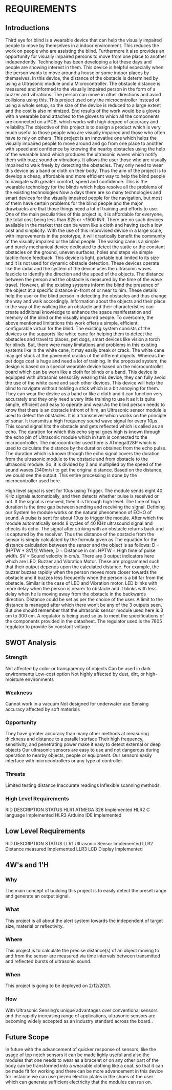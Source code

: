 # REQUIREMENTS
## Introductions
Third eye for blind is a wearable device that can help the visually impaired people to move by themselves in a indoor environment. This reduces the work on people who are assisting the blind. Furthermore it also provides an opportunity for visually impaired persons to move from one place to another independently. Technology has been developing a lot these days and people are showing interest in them. This device is helpful especially when the person wants to move around a house or some indoor places by themselves. In this device, the distance of the obstacle is determined by using a Ultrasonic module and a Microcontroller. The obstacle distance is measured and informed to the visually impaired person in the form of a buzzer and vibrations. The person can move in other directions and avoid collisions using this. This project used only the microcontroller instead of using a whole  setup, so the size of the device is reduced to a large extent and the cost is also minimized. End results of the work would be a gloves with a wearable band attached to the gloves to which all the components are connected on a PCB, which works with high degree of accuracy and reliability.The objective of this project is to design a product which is very much useful to those people who are visually impaired and those who often have to rely on others. This project is an innovative one which helps the visually impaired people to move around and go from one place to another with speed and confidence by knowing the nearby obstacles using the help of the wearable band which produces the ultrasonic waves which notify them with buzz sound or vibrations. It allows the user those who are visually impaired to walk freely by detecting the obstacles. They only need to wear this device as a band or cloth on their body. Thus the aim of the project is to develop a cheap, affordable and more efficient way to help the blind people to navigate with greater comfort, speed and confidence. This is the wearable technology for the blinds which helps resolve all the problems of the existing technologies Now a days there are so many technologies and smart devices for the visually impaired people for the navigation, but most of them have certain problems for the blind people and the major drawbacks are that those things need a lot of training and efforts to use. One of the main peculiarities of this project is, it is affordable for everyone, the total cost being less than $25 or ~1500 INR. There are no such devices available in the market that can be worn like a cloth and having such a low cost and simplicity. With the use of this improvised device in a large scale, with improvements in the prototype, it will drastically benefit the community of the visually impaired or the blind people. The walking cane is a simple and purely mechanical device dedicated to detect the static or the constant obstacles on the ground, uneven surfaces, holes and steps via simple tactile-force feedback. This device is light, portable but limited to its size and it is not used for dynamic obstacle detection. These devices operate like the radar and the system of the device uses the ultrasonic waves fascicle to identify the direction and the speed of the objects. The distance between the person and the obstacle is measured by the time of the wave travel. However, all the existing systems inform the blind the presence of the object at a specific distance in-front of or near to him. These details help the user or the blind person in detecting the obstacles and thus change the way and walk accordingly. Information about the objects and their place in the way of the walking like an obstacle and their characteristics can create additional knowledge to enhance the space manifestation and memory of the blind or the visually impaired people. To overcome, the above mentioned limitations this work offers a simple, efficient, configurable virtual for the blind. The existing system consists of the devices or the supports like white cane for helping them to detect the obstacles and travel to places, pet dogs, smart devices like vision a torch for blinds. But, there were many limitations and problems in this existing systems like in the white cane, it may easily break or crack. The white cane may get stuck at the pavement cracks of the different objects. Whereas the pet dogs cost is huge and need a lot of training. In the proposed system, the design is based on a special wearable device based on the microcontroller board which can be worn like a cloth for blinds or a band. This device is equipped with ultrasonic sensor.By wearing this device, they can fully avoid the use of the white cane and such other devices. This device will help the blind to navigate without holding a stick which is a bit annoying for them. They can wear the device as a band or like a cloth and it can function very accurately and they only need a very little training to use it as it is quite simple, efficient and easy to operate and wear.As the blind person needs to know that there is an obstacle infront of him, an Ultrasonic sensor module is used to detect the obstacles. It is a transceiver which works on the principle of sonar. It transmits a high frequency sound wave signal for every 10μs. This sound signal hits the obstacle and gets reflected which is called as an echo. The duration for which this echo signal goes high is known through the echo pin of Ultrasonic module which in turn is connected to the microcontroller. The microcontroller used here is ATmega328P which is used to calculate the distance by the duration obtained from the echo pulse. The duration which is known through the echo signal covers the duration from the ultrasonic module to the obstacle and from obstacle to the ultrasonic module. So, it is divided by 2 and multiplied by the speed of the sound waves (340m/s) to get the original distance. Based on the distance, we could see the output. This entire processing is done by the microcontroller used here.

High level signal is sent for 10us using Trigger.
The module sends eight 40 KHz signals automatically, and then detects whether pulse is received or not.
If the signal is received, then it is through high level. The time of high duration is the time gap between sending and receiving the signal.
Defining our System
he module works on the natural phenomenon of ECHO of sound. A pulse is sent for about 10us to trigger the module. After which the module automatically sends 8 cycles of 40 KHz ultrasound signal and checks its echo. The signal after striking with an obstacle returns back and is captured by the receiver. Thus the distance of the obstacle from the sensor is simply calculated by the formula given as
The equation for the distance calculation between the sensor and the object is as follows:
D = (HPTW * SV)/2
Where, D = Distance in cm.
HPTW = High time of pulse width.
SV = Sound velocity in cm/s.
There are 3 output indicators here which are LED, Buzzer and Vibration Motor. These are programmed such that their output depends upon the calculated distance. For example, the buzzer buzzes rapidly when the person moves more closer towards the obstacle and it buzzes less frequently when the person is a bit far from the obstacle. Similar is the case of LED and Vibration motor. LED blinks with more delay when the person is nearer to obstacle and it blinks with less delay when he is moving away from the obstacle in the backwards direction. Distance could be set as per the choice of the user. A limit to the distance is managed after which there won’t be any of the 3 outputs seen. But one should remember that the ultrasonic sensor module used here is 3 cm to 300 cm. A regulator is being used so as to meet the specifications of the components provided in the datasheet. The regulator used is the 7805 regulator to provide 5v constant voltage.

## SWOT Analysis

### Strength
Not affected by color or transparency of objects
Can be used in dark environments
Low-cost option
Not highly affected by dust, dirt, or high-moisture environments
### Weakness
Cannot work in a vacuum
Not designed for underwater use
Sensing accuracy affected by soft materials
### Opportunity
They have greater accuracy than many other methods at measuring thickness and distance to a parallel surface
Their high frequency, sensitivity, and penetrating power make it easy to detect external or deep objects
Our ultrasonic sensors are easy to use and not dangerous during operation to nearby objects, people or equipment.
Our sensors easily interface with microcontrollers or any type of controller.
### Threats
Limited testing distance
Inaccurate readings
Inflexible scanning methods.

### High Level Requirements
RID	DESCRIPTION	STATUS
HLR1	ATMEGA 328	Implemented
HLR2	C language	Implemented
HLR3	Arduino IDE	Implemented

## Low Level Requirements
RID	DESCRIPTION	STATUS
LLR1	Ultrasonic Sensor	Implemented
LLR2	Distance measured	Implemented
LLR3	LCD Display	Implemented

## 4W's and 1'H
### Why
The main concept of building this project is to easily detect the preset range and generate an output signal.

### What
This project is all about the alert system towards the independent of target size, material or reflectivity.

### Where
This project is to calculate the precise distance(s) of an object moving to and from the sensor are measured via time intervals between transmitted and reflected bursts of ultrasonic sound.

### When
This project is going to be deployed on 2/12/2021.

### How
With Ultrasonic Sensing’s unique advantages over conventional sensors and the rapidly increasing range of applications, ultrasonic sensors are becoming widely accepted as an industry standard across the board..
## Future Scope
In future with the advancement of quicker response of sensors, like the usage of top notch sensors it can be made lighly useful and also the modules that one needs to wear as a bracelet or on any other part of the body can be transformed into a wearable clothing like a coat, so that it can be made fit for working and there can be more advancement in this device for instance we can use piezeo electric plates in the shoes of the user which can generate sufficient electricity that the modules can run on. 
